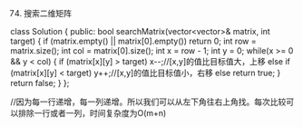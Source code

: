 
74. 搜索二维矩阵

class Solution {
public:
    bool searchMatrix(vector<vector<int>>& matrix, int target) {
        if (matrix.empty() || matrix[0].empty()) return 0;
        int row = matrix.size();
        int col = matrix[0].size();
        int x = row - 1;
        int y = 0;
        while(x >= 0 && y < col) {
            if (matrix[x][y] > target) x--;//[x,y]的值比目标值大，上移
            else if (matrix[x][y] < target) y++;//[x,y]的值比目标值小，右移
            else return true;
        }
        return false;
    }
};

//因为每一行递增，每一列递增。所以我们可以从左下角往右上角找。每次比较可以排除一行或者一列，时间复杂度为O(m+n)
